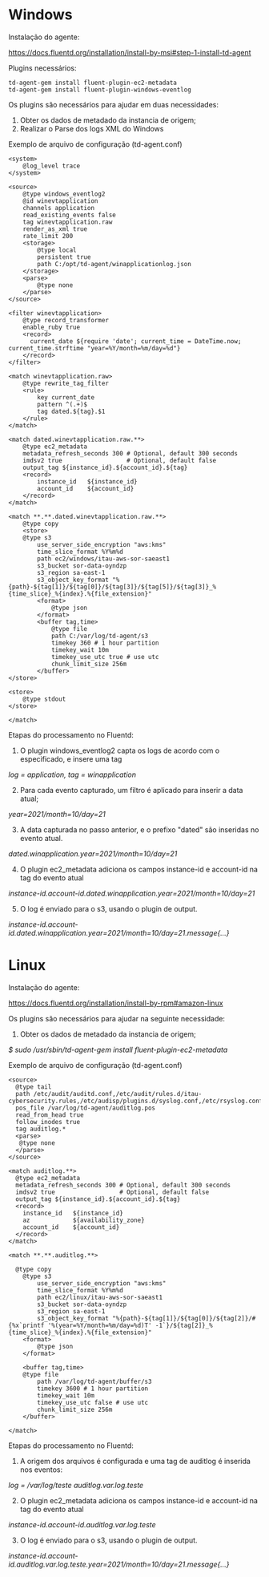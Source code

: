 # Windows

Instalação do agente:

https://docs.fluentd.org/installation/install-by-msi#step-1-install-td-agent

Plugins necessários:

```
td-agent-gem install fluent-plugin-ec2-metadata 
td-agent-gem install fluent-plugin-windows-eventlog
```

Os plugins são necessários para ajudar em duas necessidades:

1. Obter os dados de metadado da instancia de origem;
2. Realizar o Parse dos logs XML do Windows

Exemplo de arquivo de configuração (td-agent.conf)

```
<system>
    @log_level trace
</system>

<source>
    @type windows_eventlog2
    @id winevtapplication
    channels application
    read_existing_events false
    tag winevtapplication.raw
    render_as_xml true
    rate_limit 200
    <storage>
        @type local
        persistent true
        path C:/opt/td-agent/winapplicationlog.json
    </storage>
    <parse>
        @type none
    </parse>
</source>

<filter winevtapplication>
    @type record_transformer
    enable_ruby true
    <record>
      current_date ${require 'date'; current_time = DateTime.now; current_time.strftime "year=%Y/month=%m/day=%d"}
    </record>
</filter>

<match winevtapplication.raw>
    @type rewrite_tag_filter
    <rule>
        key current_date
        pattern ^(.+)$
        tag dated.${tag}.$1
    </rule>
</match>
 
<match dated.winevtapplication.raw.**>
    @type ec2_metadata
    metadata_refresh_seconds 300 # Optional, default 300 seconds
    imdsv2 true                  # Optional, default false
    output_tag ${instance_id}.${account_id}.${tag}
    <record>
        instance_id   ${instance_id}
        account_id    ${account_id}
    </record>
</match>
 
<match **.**.dated.winevtapplication.raw.**>
    @type copy
    <store>
    @type s3
        use_server_side_encryption "aws:kms"
        time_slice_format %Y%m%d
        path ec2/windows/itau-aws-sor-saeast1
        s3_bucket sor-data-oyndzp
        s3_region sa-east-1
        s3_object_key_format "%{path}-${tag[1]}/${tag[0]}/${tag[3]}/${tag[5]}/${tag[3]}_%{time_slice}_%{index}.%{file_extension}" 
        <format>
            @type json
        </format>
        <buffer tag,time>
            @type file
            path C:/var/log/td-agent/s3
            timekey 360 # 1 hour partition
            timekey_wait 10m
            timekey_use_utc true # use utc
            chunk_limit_size 256m 
        </buffer>
</store>

<store>
    @type stdout
</store>    
 
</match>
```

Etapas do processamento no Fluentd:

1. O plugin windows_eventlog2 capta os logs de acordo com o especificado, e insere uma tag

_log = application, tag = winapplication_

2. Para cada evento capturado, um filtro é aplicado para inserir a data atual;

_year=2021/month=10/day=21_

3. A data capturada no passo anterior, e o prefixo "dated" são inseridas no evento atual.

_dated.winapplication.year=2021/month=10/day=21_

4. O plugin ec2_metadata adiciona os campos instance-id e account-id na tag do evento atual

_instance-id.account-id.dated.winapplication.year=2021/month=10/day=21_

5. O log é enviado para o s3, usando o plugin de output. 

_instance-id.account-id.dated.winapplication.year=2021/month=10/day=21.message{...}_

# Linux

Instalação do agente:

https://docs.fluentd.org/installation/install-by-rpm#amazon-linux

Os plugins são necessários para ajudar na seguinte necessidade:

1. Obter os dados de metadado da instancia de origem;

_$ sudo /usr/sbin/td-agent-gem install fluent-plugin-ec2-metadata_

Exemplo de arquivo de configuração (td-agent.conf)

```
<source>
  @type tail
  path /etc/audit/auditd.conf,/etc/audit/rules.d/itau-cybersecurity.rules,/etc/audisp/plugins.d/syslog.conf,/etc/rsyslog.conf,/etc/awslogs/awslogs.conf,/var/log/security,/var/log/audit/audit.log
  pos_file /var/log/td-agent/auditlog.pos
  read_from_head true
  follow_inodes true
  tag auditlog.*
  <parse>
   @type none
  </parse>
</source>

<match auditlog.**>
  @type ec2_metadata
  metadata_refresh_seconds 300 # Optional, default 300 seconds
  imdsv2 true                  # Optional, default false
  output_tag ${instance_id}.${account_id}.${tag}
  <record>
    instance_id   ${instance_id}
    az            ${availability_zone}
    account_id    ${account_id}
  </record>
</match>

<match **.**.auditlog.**>
 
  @type copy
    @type s3
        use_server_side_encryption "aws:kms"
        time_slice_format %Y%m%d
        path ec2/linux/itau-aws-sor-saeast1
        s3_bucket sor-data-oyndzp
        s3_region sa-east-1
        s3_object_key_format "%{path}-${tag[1]}/${tag[0]}/${tag[2]}/#{%x`printf '%(year=%Y/month=%m/day=%d)T' -1`}/${tag[2]}_%{time_slice}_%{index}.%{file_extension}"
    <format>
        @type json
    </format>
 
    <buffer tag,time>
    @type file
        path /var/log/td-agent/buffer/s3
        timekey 3600 # 1 hour partition
        timekey_wait 10m
        timekey_use_utc false # use utc
        chunk_limit_size 256m
    </buffer>
 
</match>
```

Etapas do processamento no Fluentd:


1. A origem dos arquivos é configurada e uma tag de auditlog é inserida nos eventos:

_log = /var/log/teste_
_auditlog.var.log.teste_

2. O plugin ec2_metadata adiciona os campos instance-id e account-id na tag do evento atual

_instance-id.account-id.auditlog.var.log.teste_

3. O log é enviado para o s3, usando o plugin de output. 

_instance-id.account-id.auditlog.var.log.teste.year=2021/month=10/day=21.message{...}_

  
